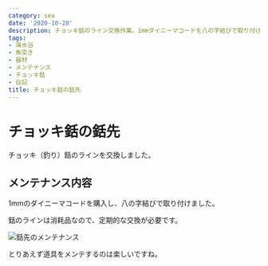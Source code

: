 ```yaml
---
category: sea
date: '2020-10-28'
description: チョッキ銛のライン交換作業。1mmダイニーマコードを八の字結びで取り付け、消耗品の定期メンテナンス記録。
tags:
- 海水浴
- 魚突き
- 器材
- メンテナンス
- チョッキ銛
- 日記
title: チョッキ銛の銛先
---
```


# チョッキ銛の銛先

チョッキ（釣り）銛のラインを交換しました。

## メンテナンス内容

1mmのダイニーマコードを購入し、八の字結びで取り付けました。

銛のラインは消耗品なので、定期的な交換が必要です。

![銛先のメンテナンス](../images/2020-10-28-diving-01.jpg)

とりあえず道具をメンテするのは楽しいですね。
